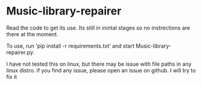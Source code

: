 # Music-library-repairer

Read the code to get its use. Its still in inintal stages so no instrections are there at the moment.

To use, run 'pip install -r requirements.txt' and start Music-library-repairer.py.

I have not tested this on linux, but there may be issue with file paths in any linux distro. if you find any issue, please open an issue on github. I will try to fix it 
